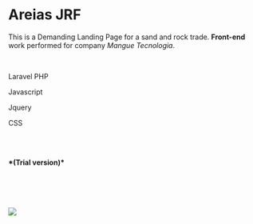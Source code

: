 <h1>Areias JRF</h1>
<p>This is a Demanding Landing Page for a sand and rock trade.
<strong>Front-end</strong> work performed for company <i>Mangue Tecnologia</i>.
</p>
<br>
<p>Laravel PHP</p>
<p>Javascript</p>
<p>Jquery </p>
<p>CSS </p>
<br><br>
<p><strong>*(Trial version)*</strong></p>
</br></br>
</br></br>

<img src="http://agenciacapiba.com.br/img/areias2-min.jpg">
